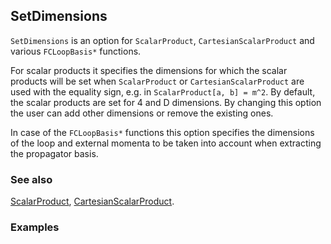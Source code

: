 ## SetDimensions

`SetDimensions` is an option for `ScalarProduct`, `CartesianScalarProduct` and various `FCLoopBasis*` functions.

For scalar products it specifies the dimensions for which the scalar products will be set when `ScalarProduct` or `CartesianScalarProduct`  are used with the equality sign, e.g. in `ScalarProduct[a, b] = m^2`. By default, the scalar products are set for 4 and D dimensions. By changing this option the user can add other dimensions or remove the existing ones.

In case of the `FCLoopBasis*` functions this option specifies the dimensions of the loop and external momenta to be taken into account when extracting the propagator basis.

### See also

[ScalarProduct](ScalarProduct), [CartesianScalarProduct](CartesianScalarProduct).

### Examples